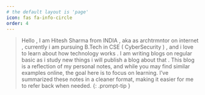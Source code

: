 ```yaml
---
# the default layout is 'page'
icon: fas fa-info-circle
order: 4
---
```


> Hello , I am Hitesh Sharma from INDIA , aka as archtrmntor on internet , currently i am pursuing B.Tech in CSE ( CyberSecurity ) , and i love to learn about how technology works . I am writing blogs on regular basic as i study new things i will publish a blog about that . This blog is a reflection of my personal notes, and while you may find similar examples online, the goal here is to focus on learning. I’ve summarized these notes in a cleaner format, making it easier for me to refer back when needed.
{: .prompt-tip }
